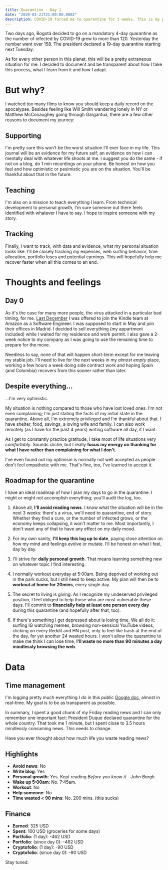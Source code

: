 ```yaml
---
title: Quarantine - Day 1
date: "2020-03-21T21:00:00.000Z"
description: COVID-19 forced me to quarantine for 3 weeks. This is my personal journey.
---
```


Two days ago, Bogotá decided to go on a mandatory 4-day quarantine as the number of infected by COVID-19 grew to more than 120. Yesterday the number went over 158. The president declared a 19-day quarantine starting next Tuesday.

As for every other person in this planet, this will be a pretty extraneous situation for me. I decided to document and be transparent about how I take this process, what I learn from it and how I adapt.

<div class="divider"></div>

# But why?

I watched too many films to know you should keep a daily record on the apocalypse. Besides feeling like Will Smith wandering lonely in NY or Matthew McConaughey going through Gargantua, there are a few other reasons to document my journey:

## Supporting
I'm pretty sure this won't be the worst situation I'll ever face in my life. This journal will be an evidence for my future self; an evidence on how I can mentally deal with whatever life shoots at me. I suggest you do the same - if not on a blog, do 1 min recordings on your phone. Be honest on how you feel and how optimistic or pesimistic you are on the situation. You'll be thankful about that in the future.

## Teaching
I'm also on a mission to teach everything I learn. From technical development to personal growth, I'm sure someone out there feels identified with whatever I have to say. I hope to inspire someone with my story.

## Tracking
Finally, I want to track, with data and evidence, what my personal situation looks like. I'll be closely tracking my expenses, web surfing behavior, time allocation, portfolio loses and potential earnings. This will hopefully help me recover faster when all this comes to an end.

<div class="divider"></div>

# Thoughts and feelings

## Day 0

As it's the case for many more people, the virus attacked in a particular bad timing, for me. [Last December](https://twitter.com/caroso1222/status/1197380913593647105) I was offered to join the Kindle team at Amazon as a Software Engineer. I was supposed to start in May and join their offices in Madrid. I decided to sell everything (my appartment included) while I waited for my residence and work permit. I also gave a 2-week notice to my company as I was going to use the remaining time to prepare for the move.

Needless to say, none of that will happen short-term except for me leaving my stable job. I'll need to live for the next weeks in my *almost empty* place, working a few hours a week doing side contract work and hoping Spain (and Colombia) recovers from this sooner rather than later.

## Despite everything...

...I'm very optimistic.

My situation is nothing compared to those who have lost loved ones. I'm not even complaining; I'm just stating the facts of my initial state in the quarantine. Above all, I'm extremely privileged and I'm thankful about that. I have shelter, food, savings, a loving wife and family. I can also work remotely (as I have for the past 4 years) writing software all day, if I want.

As I get to constantly practice gratitude, I take most of life situations very *comfortably*. Sounds cliche, but I really **focus my energy on thanking for what I have rather than complaining for what I don't**.

I've even found out my optimism is normally not well accepted as people don't feel empathetic with me. That's fine, too, I've learned to accept it.

## Roadmap for the quarantine

I have an ideal roadmap of how I plan my days to go in the quarantine. I might or might not accomplish everything; you'll audit the log, too.

1. Above all, **I'll avoid reading news**. I know what the situation will be in the next 3 weeks: there's a virus, we'll need to quarantine, end of story. Whether they find a cure, or the number of infected grows, or the economy keeps collapsing, it won't matter to me. Most importantly, I don't want any of that to have any effect on my daily mood.

2. For my own sanity, **I'll keep this log up to date**, paying close attention on how my mind and feelings evolve or mutate. I'll be honest on what I feel, day by day.

3. I'll strive for **daily personal growth**. That means learning something new on whatever topic I find interesting.

4. I normally workout everyday at 5:00am. Being deprived of working out in the park sucks, but I still need to keep active. My plan will then be to **workout at home for 20mins**, every single day.

5. The secret to living is giving. As I recognize my undeserved privileged position, I feel obliged to help those who are most vulnerable these days. I'll commit to **financially help at least one person every day** during this quarantine (and hopefully after that, too).

6. If there's something I get depressed about is losing time. We all do it: surfing IG watching memes, browsing non-sensical YouTube videos, clicking on every Reddit and HN post, only to feel like trash at the end of the day, for yet another 24 wasted hours. I won't allow the quarantine to make me think I can lose time, **I'll waste no more than 90 minutes a day mindlessly browsing the web**.

<div class="divider"></div>

# Data

## Time management

I'm logging pretty much everything I do in this public [Google doc](https://docs.google.com/document/d/1h1eGly40sAf9gdJMXhKgoB20zqzsJeECZAJvDkgM8Ik/edit#), almost in real-time. My goal is to be as transparent as possible.

In summary, I spent a good chunk of my Friday reading news and I can only remember one important fact: President Duque declared quarantine for the whole country. That took me 1 minute, but I spent close to 3.5 hours mindlessly consuming news. This needs to change.

Have you ever thought about how much life you waste reading news?

## Highlights 

* **Avoid news**: No
* **Write blog**: Yes
* **Personal growth**: Yes. Kept reading *Before you know it - John Bargh*.
* **Wake up 5:00am**: No. 7:45am.
* **Workout**: No
* **Help someone**: No
* **Time wasted < 90 mins**: No. 200 mins. (this sucks)

## Finance

* **Earned**: 325 USD 
* **Spent**: 100 USD (groceries for some days)
* **Portfolio**: (1 day): -462 USD
* **Portfolio**: (since day 0): -462 USD
* **Cryptofolio**: (1 day): -90 USD
* **Cryptofolio**: (since day 0): -90 USD

<div class="divider"></div>

Stay tuned.